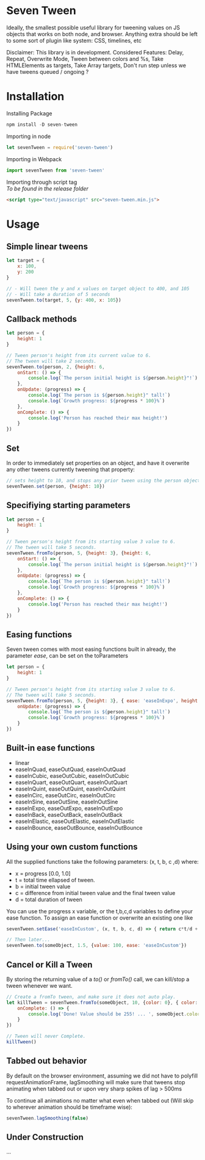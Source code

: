 # Seven Tween
Ideally, the smallest possible useful library for tweening values on JS objects that works on both node, and browser.
Anything extra should be left to some sort of plugin like system: CSS, timelines, etc

Disclaimer: This library is in development.
Considered Features: Delay, Repeat, Overwrite Mode, Tween between colors and %s, Take HTMLElements as targets, Take Array targets, Don't run step unless we have tweens queued / ongoing ?

# Installation
Installing Package
```javascript
npm install -D seven-tween
```

Importing in node
```javascript
let sevenTween = require('seven-tween')
```

Importing in Webpack
```javascript
import sevenTween from 'seven-tween'
```

Importing through script tag  
*To be found in the release folder*
```html
<script type="text/javascript" src="seven-tween.min.js"> 
```


# Usage

## Simple linear tweens

```javascript
let target = {
    x: 100,
    y: 200
}

// - Will tween the y and x values on target object to 400, and 105
// - Will take a duration of 5 seconds
sevenTween.to(target, 5, {y: 400, x: 105})

```


## Callback methods

```javascript
let person = {
    height: 1
}

// Tween person's height from its current value to 6.
// The tween will take 2 seconds.
sevenTween.to(person, 2, {height: 6, 
    onStart: () => {
        console.log(`The person initial height is ${person.height}"!`)
    },
    onUpdate: (progress) => {
        console.log(`The person is ${person.height}" tall!`)
        console.log(`Growth progress: ${progress * 100}%`)
    },
    onComplete: () => {
        console.log('Person has reached their max height!')
    }
})
```


## Set
In order to immediately set properties on an object, and have it overwrite any other tweens currently tweening that property:

```javascript
// sets height to 10, and stops any prior tween using the person object from modiying the height property.
sevenTween.set(person, {height: 10})
```



## Specifiying starting parameters

```javascript
let person = {
    height: 1
}

// Tween person's height from its starting value 3 value to 6.
// The tween will take 5 seconds.
sevenTween.fromTo(person, 5, {height: 3}, {height: 6, 
    onStart: () => {
        console.log(`The person initial height is ${person.height}"!`)
    },
    onUpdate: (progress) => {
        console.log(`The person is ${person.height}" tall!`)
        console.log(`Growth progress: ${progress * 100}%`)
    },
    onComplete: () => {
        console.log('Person has reached their max height!')
    }
})
```


## Easing functions

Seven tween comes with most easing functions built in already, the parameter *ease*, can be set on the toParameters

```javascript
let person = {
    height: 1
}

// Tween person's height from its starting value 3 value to 6.
// The tween will take 5 seconds.
sevenTween.fromTo(person, 5, {height: 3}, { ease: 'easeInExpo', height: 6, 
    onUpdate: (progress) => {
        console.log(`The person is ${person.height}" tall!`)
        console.log(`Growth progress: ${progress * 100}%`)
    }
})
```


## Built-in ease functions

- linear
- easeInQuad, easeOutQuad, easeInOutQuad
- easeInCubic, easeOutCubic, easeInOutCubic
- easeInQuart, easeOutQuart, easeInOutQuart
- easeInQuint, easeOutQuint, easeInOutQuint
- easeInCirc, easeOutCirc, easeInOutCirc
- easeInSine, easeOutSine, easeInOutSine
- easeInExpo, easeOutExpo, easeInOutExpo
- easeInBack, easeOutBack, easeInOutBack
- easeInElastic, easeOutElastic, easeInOutElastic
- easeInBounce, easeOutBounce, easeInOutBounce


## Using your own custom functions

All the supplied functions take the following parameters: (x, t, b, c ,d) where:  
 - x = progress [0.0, 1.0]
 - t = total time ellapsed of tween.
 - b = initial tween value
 - c = difference from initial tween value and the final tween value
 - d = total duration of tween

You can use the progress x variable, or the t,b,c,d variables to define your ease function.
To assign an ease function or overwrite an existing one like

```javascript
sevenTween.setEase('easeInCustom', (x, t, b, c, d) => { return c*t/d + b })

// Then later...
sevenTween.to(someObject, 1.5, {value: 100, ease: 'easeInCustom'})
```


## Cancel or Kill a Tween

By storing the returning value of a *to()* or *fromTo()* call, we can kill/stop a tween whenever we want.

```javascript
// Create a fromTo tween, and make sure it does not auto play.
let killTween = sevenTween.fromTo(someObject, 10, {color: 0}, { color: 255, 
    onComplete: () => {
        console.log('Done! Value should be 255! ... ', someObject.color)
    }
})

// Tween will never Complete.
killTween()

```

## Tabbed out behavior

By default on the browser environment, assuming we did not have to polyfill requestAnimationFrame, lagSmoothing will make sure that tweens stop animating when tabbed out or upon very sharp spikes of lag > 500ms

To continue all animations no matter what even when tabbed out (Will skip to wherever animation should be timeframe wise):

```javascript
sevenTween.lagSmoothing(false)
```


## Under Construction

...



